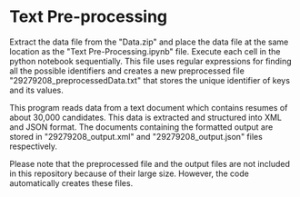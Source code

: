# Text Pre-processing

Extract the data file from the "Data.zip" and place the data file at the same location as the "Text Pre-Processing.ipynb" file. Execute
each cell in the python notebook sequentially. This file uses regular expressions for finding all the possible identifiers and creates a
new preprocessed file "29279208_preprocessedData.txt" that stores the unique identifier of keys and its values.

This program reads data from a text document which contains resumes of about 30,000 candidates. This data is extracted and structured 
into XML and JSON format. The documents containing the formatted output are stored in "29279208_output.xml" and "29279208_output.json" 
files respectively.

Please note that the preprocessed file and the output files are not included in this repository because of their large size. However, 
the code automatically creates these files.
